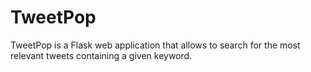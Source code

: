 # TweetPop
 TweetPop is a Flask web application that allows to search for the most relevant tweets containing a given keyword.
